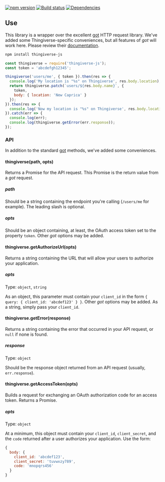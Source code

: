 [![npm version](https://badge.fury.io/js/thingiverse-js.svg)](https://badge.fury.io/js/thingiverse-js)
[![Build status](https://travis-ci.org/makerbot/thingiverse-js.svg?branch=master)](https://travis-ci.org/makerbot/thingiverse-js)
[![Dependencies](https://david-dm.org/makerbot/thingiverse-js.svg)](https://david-dm.org/makerbot/thingiverse-js)

## Use

This library is a wrapper over the excellent [got](https://github.com/sindresorhus/got) HTTP request library.
We've added some Thingiverse-specific conveniences, but all features of _got_ will work here. Please review their
[documentation](https://github.com/sindresorhus/got#readme).

```sh
npm install thingiverse-js
```
```js
const thingiverse = require('thingiverse-js');
const token = 'abcdefgh12345';

thingiverse('users/me', { token }).then(res => {
  console.log('My location is "%s" on Thingiverse', res.body.location);
  return thingiverse.patch(`users/${res.body.name}`, {
    token,
    body: { location: 'New Caprica' }
  });
}).then(res => {
  console.log('Now my location is "%s" on Thingiverse', res.body.location);
}).catch(err => {
  console.log(err);
  console.log(thingiverse.getError(err.response));
});
```

### API

In addition to the standard [got](https://github.com/sindresorhus/got) methods, we've added
some conveniences.

#### thingiverse(path, opts)

Returns a Promise for the API request. This Promise is the return value from a _got_ request.

##### path

Should be a string containing the endpoint you're calling (`/users/me` for example). The leading slash is optional.

##### opts

Should be an object containing, at least, the OAuth access token set to the property `token`. Other _got_ options may be added.

#### thingiverse.getAuthorizeUrl(opts)

Returns a string containing the URL that will allow your users to authorize your application.

##### opts

Type: `object`, `string`

As an object, this parameter must contain your `client_id` in the form `{ query: { client_id: 'abcdef123' } }`. Other _got_ options may be added.
As a string, simply pass your `client_id`.

#### thingiverse.getError(response)

Returns a string containing the error that occurred in your API request, or `null` if none is found.

##### response

Type: `object`

Should be the response object returned from an API request (usually, `err.response`).

#### thingiverse.getAccessToken(opts)

Builds a request for exchanging an OAuth authorization code for an access token. Returns a Promise.

##### opts

Type: `object`

At a minimum, this object must contain your `client_id`, `client_secret`, and the `code`
returned after a user authorizes your application. Use the form:
```js
{
  body: {
    client_id: 'abcdef123',
    client_secret: 'tuvwxzy789',
    code: 'mnopqrs456'
  }
}
```
